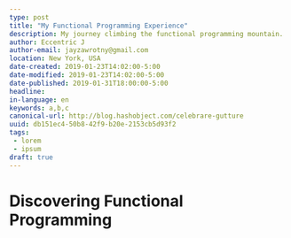```yaml
---
type: post
title: "My Functional Programming Experience"
description: My journey climbing the functional programming mountain.
author: Eccentric J
author-email: jayzawrotny@gmail.com
location: New York, USA
date-created: 2019-01-23T14:02:00-5:00
date-modified: 2019-01-23T14:02:00-5:00
date-published: 2019-01-31T18:00:00-5:00
headline:
in-language: en
keywords: a,b,c
canonical-url: http://blog.hashobject.com/celebrare-gutture
uuid: db151ec4-50b8-42f9-b20e-2153cb5d93f2
tags:
 - lorem
 - ipsum
draft: true
---
```

# Discovering Functional Programming
